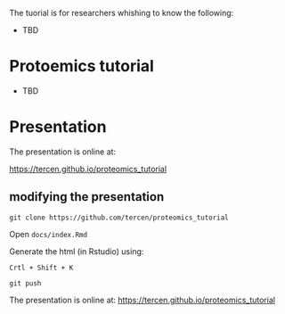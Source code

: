 The tuorial is for researchers whishing to know the following:

- TBD

# Protoemics tutorial

- TBD 

# Presentation

The presentation is online at:

https://tercen.github.io/proteomics_tutorial

## modifying the presentation

`git clone https://github.com/tercen/proteomics_tutorial`

Open `docs/index.Rmd`

Generate the html (in Rstudio) using:

`Crtl + Shift + K`

`git push`

The presentation is online at:
https://tercen.github.io/proteomics_tutorial

